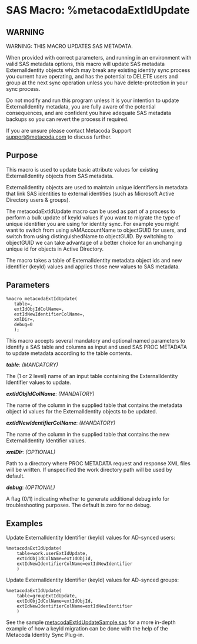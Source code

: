 # SAS Macro: %metacodaExtIdUpdate

## WARNING

WARNING: THIS MACRO UPDATES SAS METADATA.
   
When provided with correct parameters, and running in an environment with valid SAS metadata
options, this macro will update SAS metadata ExternalIdentity objects which may break any existing
identity sync process you current have operating, and has the potential to DELETE users and group
at the next sync operation unless you have delete-protection in your sync process.
   
Do not modify and run this program unless it is your intention to update ExternalIdentity metadata,
you are fully aware of the potential consequences, and are confident you have adequate SAS metadata
backups so you can revert the process if required.
    
If you are unsure please contact Metacoda Support [support@metacoda.com](mailto:support@metacoda.com)
to discuss further.

## Purpose

This macro is used to update basic attribute values for existing ExternalIdentity objects from SAS
metadata.

ExternalIdentity objects are used to maintain unique identifiers in metadata that link SAS
identities to external identities (such as Microsoft Active Directory users & groups).

The metacodaExtIdUpdate macro can be used as part of a process to perform a bulk update of keyId
values if you want to migrate the type of unique identifier you are using for identity sync.
For example you might want to switch from using sAMAccountName to objectGUID for users, and switch
from using distinguishedName to objectGUID. By switching to objectGUID we can take advantage of a
better choice for an unchanging unique id for objects in Active Directory.

The macro takes a table of ExternalIdentity metadata object ids and new identifier (keyId) values
and applies those new values to SAS metadata.

## Parameters

    %macro metacodaExtIdUpdate(
       table=,
       extIdObjIdColName=,
       extIdNewIdentifierColName=,
       xmlDir=,
       debug=0
       );

This macro accepts several mandatory and optional named parameters to identify a SAS table and
columns as input and used SAS PROC METADATA to update metadata according to the table contents. 

***table***: _(MANDATORY)_
 
The (1 or 2 level) name of an input table containing the ExternalIdentity Identifier values to
update.

***extIdObjIdColName***: _(MANDATORY)_

The name of the column in the supplied table that contains the metadata object id values for the
ExternalIdentity objects to be updated.

***extIdNewIdentifierColName***: _(MANDATORY)_

The name of the column in the supplied table that contains the new ExternalIdentity Identifier
values.

***xmlDir***: _(OPTIONAL)_

Path to a directory where PROC METADATA request and response XML files will be written. If
unspecified the work directory path will be used by default.

***debug***: _(OPTIONAL)_
 
A flag (0/1) indicating whether to generate additional debug info for troubleshooting purposes.
The default is zero for no debug.

## Examples

Update ExternalIdentity Identifier (keyId) values for AD-synced users:

    %metacodaExtIdUpdate(
        table=work.userExtIdUpdate,
        extIdObjIdColName=extIdObjId,
        extIdNewIdentifierColName=extIdNewIdentifier
        )

Update ExternalIdentity Identifier (keyId) values for AD-synced groups:

    %metacodaExtIdUpdate(
        table=groupExtIdUpdate,
        extIdObjIdColName=extIdObjId,
        extIdNewIdentifierColName=extIdNewIdentifier
        )

See the sample [metacodaExtIdUpdateSample.sas](https://github.com/Metacoda/idsync-utils/blob/master/samples/metacodaExtIdUpdateSample.sas) for a more
in-depth example of how a keyId migration can be done with the help of the Metacoda Identity Sync
Plug-in.